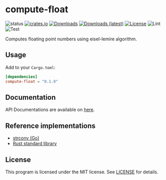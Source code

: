 # compute-float
![status](https://img.shields.io/badge/status-Active-brightgreen?style=flat-square)
[![crates.io](https://img.shields.io/crates/v/compute-float?style=flat-square)](https://crates.io/crates/compute-float)
[![Downloads](https://img.shields.io/crates/d/compute-float?style=flat-square)](https://crates.io/crates/compute-float)
[![Downloads (latest)](https://img.shields.io/crates/dv/compute-float?style=flat-square)](https://crates.io/crates/compute-float)
[![License](https://img.shields.io/crates/l/compute-float?style=flat-square)](https://github.com/watcol/compute-float/blob/main/LICENSE)
![Lint](https://img.shields.io/github/workflow/status/watcol/compute-float/Lint?label=lint&style=flat-square)
![Test](https://img.shields.io/github/workflow/status/watcol/compute-float/Test?label=test&style=flat-square)

Computes floating point numbers using eisel-lemire algorithm.

## Usage
Add to your `Cargo.toml`:
```toml
[dependencies]
compute-float = "0.1.0"
```

## Documentation
API Documentations are available on [here](https://docs.rs/compute-float).

## Reference implementations
- [strconv (Go)](https://github.com/golang/go/blob/master/src/strconv/eisel_lemire.go)
- [Rust standard library](https://doc.rust-lang.org/stable/src/core/num/dec2flt/lemire.rs.html)

## License
This program is licensed under the MIT license.
See [LICENSE](https://github.com/watcol/compute-float/blob/main/LICENSE) for details.
